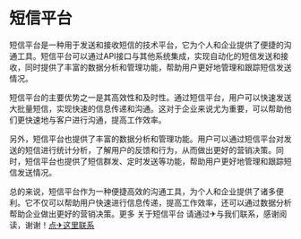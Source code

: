 # 短信平台

短信平台是一种用于发送和接收短信的技术平台，它为个人和企业提供了便捷的沟通工具。短信平台可以通过API接口与其他系统集成，实现自动化的短信发送和接收，同时提供了丰富的数据分析和管理功能，帮助用户更好地管理和跟踪短信发送情况。

短信平台的主要优势之一是其高效性和及时性。通过短信平台，用户可以快速发送大批量短信，实现快速的信息传递和沟通。这对于企业来说尤为重要，可以帮助他们更快速地与客户进行沟通，提高工作效率。

另外，短信平台也提供了丰富的数据分析和管理功能。用户可以通过短信平台对发送的短信进行统计分析，了解用户的反馈和行为，从而做出更好的营销决策。同时，短信平台也提供了短信群发、定时发送等功能，帮助用户更好地管理和跟踪短信发送情况。

总的来说，短信平台作为一种便捷高效的沟通工具，为个人和企业提供了诸多便利。它不仅可以帮助用户快速进行信息传递，提高工作效率，还可以通过数据分析帮助企业做出更好的营销决策。更多 关于短信平台 请通过✈与我们联系，感谢阅读，谢谢！[点✈这里联系](https://t.me/lianmeng09)